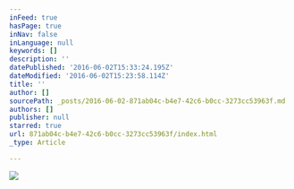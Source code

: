 ```yaml
---
inFeed: true
hasPage: true
inNav: false
inLanguage: null
keywords: []
description: ''
datePublished: '2016-06-02T15:33:24.195Z'
dateModified: '2016-06-02T15:23:58.114Z'
title: ''
author: []
sourcePath: _posts/2016-06-02-871ab04c-b4e7-42c6-b0cc-3273cc53963f.md
authors: []
publisher: null
starred: true
url: 871ab04c-b4e7-42c6-b0cc-3273cc53963f/index.html
_type: Article

---
```

![](https://the-grid-user-content.s3-us-west-2.amazonaws.com/8bbc74fb-8402-4640-b31b-fcfa802ec9a5.png)